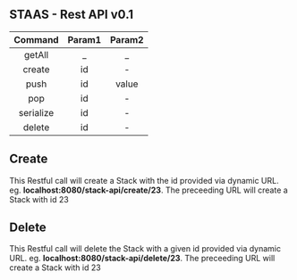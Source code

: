 ## STAAS - Rest API   v0.1

| Command | Param1 | Param2  |
| :---:  |  :-: | :-: |
| getAll |  _  |  _  |
| create | id | -  |
| push | id | value |
| pop| id | - |
| serialize| id | - |ap
| delete | id | - |


## Create
This Restful call will create a Stack with the id provided via dynamic URL.
eg. **localhost:8080/stack-api/create/23**. The preceeding URL will create a Stack with id 23

## Delete
This Restful call will delete the Stack with a given id provided via dynamic URL. 
eg. **localhost:8080/stack-api/delete/23**. 
The preceeding URL will create a Stack with id 23
